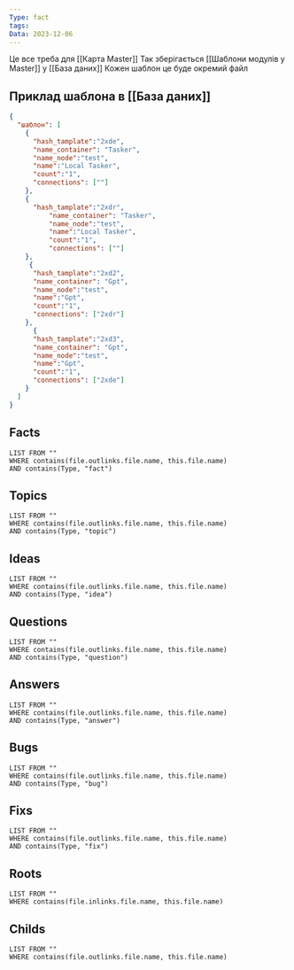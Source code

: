 ```yaml
---
Type: fact
tags: 
Data: 2023-12-06
---
```

Це все треба для [[Карта Master]]
Так зберігається [[Шаблони модулів у Master]] у [[База даних]]
Кожен шаблон це буде окремий файл
## Приклад шаблона в [[База даних]]
```json
{
  "шаблон": [
    {
      "hash_tamplate":"2xde",
      "name_container": "Tasker",
      "name_node":"test",
      "name":"Local Tasker",
      "count":"1",
      "connections": [""]
    },
    {
      "hash_tamplate":"2xdr",
	      "name_container": "Tasker",
	      "name_node":"test",
	      "name":"Local Tasker",
	      "count":"1",
	      "connections": [""]
    },
     {
      "hash_tamplate":"2xd2",
      "name_container": "Gpt",
      "name_node":"test",
      "name":"Gpt",
      "count":"1",
      "connections": ["2xdr"]
    },
      {
      "hash_tamplate":"2xd3",
      "name_container": "Gpt",
      "name_node":"test",
      "name":"Gpt",
      "count":"1",
      "connections": ["2xde"]
    }
  ]
}
```
## Facts
```dataview
LIST FROM ""
WHERE contains(file.outlinks.file.name, this.file.name)
AND contains(Type, "fact")
```
## Topics
```dataview
LIST FROM ""
WHERE contains(file.outlinks.file.name, this.file.name)
AND contains(Type, "topic")
```
## Ideas
```dataview
LIST FROM ""
WHERE contains(file.outlinks.file.name, this.file.name)
AND contains(Type, "idea")
```
## Questions
```dataview
LIST FROM ""
WHERE contains(file.outlinks.file.name, this.file.name)
AND contains(Type, "question")
```
## Answers
```dataview
LIST FROM ""
WHERE contains(file.outlinks.file.name, this.file.name)
AND contains(Type, "answer")
```
## Bugs
```dataview
LIST FROM ""
WHERE contains(file.outlinks.file.name, this.file.name)
AND contains(Type, "bug")
```
## Fixs
```dataview
LIST FROM ""
WHERE contains(file.outlinks.file.name, this.file.name)
AND contains(Type, "fix")
```
## Roots
```dataview
LIST FROM ""
WHERE contains(file.inlinks.file.name, this.file.name)
```

## Childs
```dataview
LIST FROM ""
WHERE contains(file.outlinks.file.name, this.file.name)
```